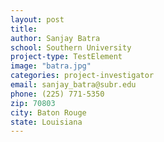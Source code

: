 ```yaml
---
layout: post
title:
author: Sanjay Batra
school: Southern University
project-type: TestElement
image: "batra.jpg"
categories: project-investigator
email: sanjay_batra@subr.edu
phone: (225) 771-5350
zip: 70803
city: Baton Rouge
state: Louisiana
---
```

